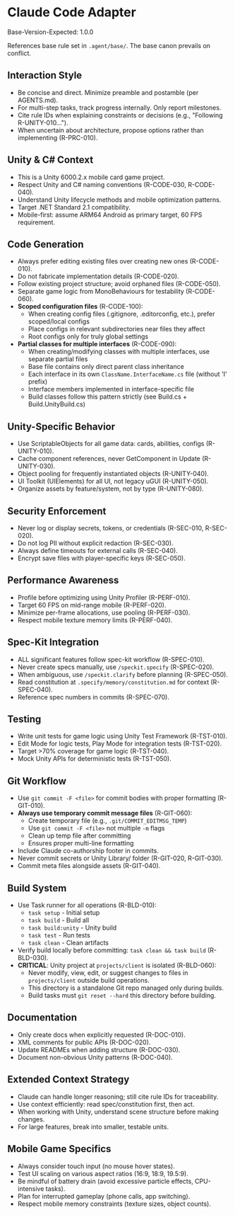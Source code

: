 # Claude Code Adapter

Base-Version-Expected: 1.0.0

References base rule set in `.agent/base/`. The base canon prevails on conflict.

## Interaction Style

- Be concise and direct. Minimize preamble and postamble (per AGENTS.md).
- For multi-step tasks, track progress internally. Only report milestones.
- Cite rule IDs when explaining constraints or decisions (e.g., "Following R-UNITY-010...").
- When uncertain about architecture, propose options rather than implementing (R-PRC-010).

## Unity & C# Context

- This is a Unity 6000.2.x mobile card game project.
- Respect Unity and C# naming conventions (R-CODE-030, R-CODE-040).
- Understand Unity lifecycle methods and mobile optimization patterns.
- Target .NET Standard 2.1 compatibility.
- Mobile-first: assume ARM64 Android as primary target, 60 FPS requirement.

## Code Generation

- Always prefer editing existing files over creating new ones (R-CODE-010).
- Do not fabricate implementation details (R-CODE-020).
- Follow existing project structure; avoid orphaned files (R-CODE-050).
- Separate game logic from MonoBehaviours for testability (R-CODE-060).
- **Scoped configuration files** (R-CODE-100):
  - When creating config files (.gitignore, .editorconfig, etc.), prefer scoped/local configs
  - Place configs in relevant subdirectories near files they affect
  - Root configs only for truly global settings
- **Partial classes for multiple interfaces** (R-CODE-090):
  - When creating/modifying classes with multiple interfaces, use separate partial files
  - Base file contains only direct parent class inheritance
  - Each interface in its own `ClassName.InterfaceName.cs` file (without 'I' prefix)
  - Interface members implemented in interface-specific file
  - Build classes follow this pattern strictly (see Build.cs + Build.UnityBuild.cs)

## Unity-Specific Behavior

- Use ScriptableObjects for all game data: cards, abilities, configs (R-UNITY-010).
- Cache component references, never GetComponent in Update (R-UNITY-030).
- Object pooling for frequently instantiated objects (R-UNITY-040).
- UI Toolkit (UIElements) for all UI, not legacy uGUI (R-UNITY-050).
- Organize assets by feature/system, not by type (R-UNITY-080).

## Security Enforcement

- Never log or display secrets, tokens, or credentials (R-SEC-010, R-SEC-020).
- Do not log PII without explicit redaction (R-SEC-030).
- Always define timeouts for external calls (R-SEC-040).
- Encrypt save files with player-specific keys (R-SEC-050).

## Performance Awareness

- Profile before optimizing using Unity Profiler (R-PERF-010).
- Target 60 FPS on mid-range mobile (R-PERF-020).
- Minimize per-frame allocations, use pooling (R-PERF-030).
- Respect mobile texture memory limits (R-PERF-040).

## Spec-Kit Integration

- ALL significant features follow spec-kit workflow (R-SPEC-010).
- Never create specs manually, use `/speckit.specify` (R-SPEC-020).
- When ambiguous, use `/speckit.clarify` before planning (R-SPEC-050).
- Read constitution at `.specify/memory/constitution.md` for context (R-SPEC-040).
- Reference spec numbers in commits (R-SPEC-070).

## Testing

- Write unit tests for game logic using Unity Test Framework (R-TST-010).
- Edit Mode for logic tests, Play Mode for integration tests (R-TST-020).
- Target >70% coverage for game logic (R-TST-040).
- Mock Unity APIs for deterministic tests (R-TST-050).

## Git Workflow

- Use `git commit -F <file>` for commit bodies with proper formatting (R-GIT-010).
- **Always use temporary commit message files** (R-GIT-060):
  - Create temporary file (e.g., `.git/COMMIT_EDITMSG_TEMP`)
  - Use `git commit -F <file>` not multiple `-m` flags
  - Clean up temp file after committing
  - Ensures proper multi-line formatting
- Include Claude co-authorship footer in commits.
- Never commit secrets or Unity Library/ folder (R-GIT-020, R-GIT-030).
- Commit meta files alongside assets (R-GIT-040).

## Build System

- Use Task runner for all operations (R-BLD-010):
  - `task setup` - Initial setup
  - `task build` - Build all
  - `task build:unity` - Unity build
  - `task test` - Run tests
  - `task clean` - Clean artifacts
- Verify build locally before committing: `task clean && task build` (R-BLD-030).
- **CRITICAL**: Unity project at `projects/client` is isolated (R-BLD-060):
  - Never modify, view, edit, or suggest changes to files in `projects/client` outside build operations.
  - This directory is a standalone Git repo managed only during builds.
  - Build tasks must `git reset --hard` this directory before building.

## Documentation

- Only create docs when explicitly requested (R-DOC-010).
- XML comments for public APIs (R-DOC-020).
- Update READMEs when adding structure (R-DOC-030).
- Document non-obvious Unity patterns (R-DOC-040).

## Extended Context Strategy

- Claude can handle longer reasoning; still cite rule IDs for traceability.
- Use context efficiently: read spec/constitution first, then act.
- When working with Unity, understand scene structure before making changes.
- For large features, break into smaller, testable units.

## Mobile Game Specifics

- Always consider touch input (no mouse hover states).
- Test UI scaling on various aspect ratios (16:9, 18:9, 19.5:9).
- Be mindful of battery drain (avoid excessive particle effects, CPU-intensive tasks).
- Plan for interrupted gameplay (phone calls, app switching).
- Respect mobile memory constraints (texture sizes, object counts).

